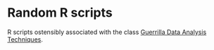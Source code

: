 # Random R scripts

R scripts ostensibly associated with the class [Guerrilla Data Analysis Techniques](http://www.perfdynamics.com/Classes/Outlines/gdata.html).


